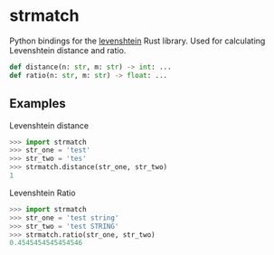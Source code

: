 # strmatch

Python bindings for the [levenshtein](https://github.com/wooorm/levenshtein-rs) Rust library.
Used for calculating Levenshtein distance and ratio.

```python
def distance(n: str, m: str) -> int: ...
def ratio(n: str, m: str) -> float: ...
```

## Examples

Levenshtein distance

```python
>>> import strmatch
>>> str_one = 'test'
>>> str_two = 'tes'
>>> strmatch.distance(str_one, str_two)
1
```

Levenshtein Ratio

```python
>>> import strmatch
>>> str_one = 'test string'
>>> str_two = 'test STRING'
>>> strmatch.ratio(str_one, str_two)
0.4545454545454546
```
